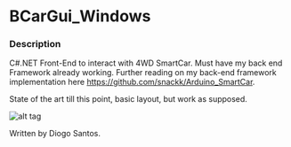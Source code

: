 # BCarGui_Windows

### Description

C#.NET Front-End to interact with 4WD SmartCar. Must have my back end Framework already working.
Further reading on my back-end framework implementation here https://github.com/snackk/Arduino_SmartCar.

State of the art till this point, basic layout, but work as supposed.

![alt tag](https://www.dropbox.com/s/88niicjb4abfil6/4wd_W.png?dl=1)

Written by Diogo Santos.
